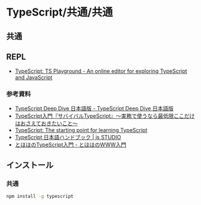 # TypeScript/共通/共通

## 共通

## REPL

- [TypeScript: TS Playground - An online editor for exploring TypeScript and JavaScript](https://www.typescriptlang.org/play)

### 参考資料

- [TypeScript Deep Dive 日本語版 - TypeScript Deep Dive 日本語版](https://typescript-jp.gitbook.io/deep-dive/)
- [TypeScript入門『サバイバルTypeScript』〜実務で使うなら最低限ここだけはおさえておきたいこと〜](https://typescriptbook.jp/)
- [TypeScript: The starting point for learning TypeScript](https://www.typescriptlang.org/docs/)
- [TypeScript 日本語ハンドブック | js STUDIO](https://js.studio-kingdom.com/typescript/)
- [とほほのTypeScript入門 - とほほのWWW入門](https://www.tohoho-web.com/ex/typescript.html)

## インストール

### 共通

```bash
npm install -g typescript
```
